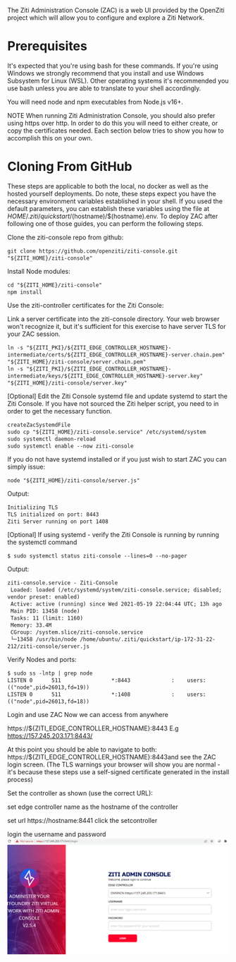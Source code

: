 The Ziti Administration Console (ZAC) is a web UI provided by the OpenZiti project which will allow you to configure and explore a Ziti Network.

# Prerequisites
It's expected that you're using bash for these commands. If you're using Windows we strongly recommend that you install and use Windows Subsystem for Linux (WSL). Other operating systems it's recommended you use bash unless you are able to translate to your shell accordingly.

You will need node and npm executables from Node.js v16+.

NOTE
When running Ziti Administration Console, you should also prefer using https over http. In order to do this you will need to either create, or copy the certificates needed. Each section below tries to show you how to accomplish this on your own.

# Cloning From GitHub
These steps are applicable to both the local, no docker as well as the hosted yourself deployments. Do note, these steps expect you have the necessary environment variables established in your shell. If you used the default parameters, you can establish these variables using the file at ${HOME}/.ziti/quickstart/$(hostname)/$(hostname).env. To deploy ZAC after following one of those guides, you can perform the following steps.

Clone the ziti-console repo from github:
```
git clone https://github.com/openziti/ziti-console.git "${ZITI_HOME}/ziti-console"
```
Install Node modules:
```
cd "${ZITI_HOME}/ziti-console"
npm install
```
Use the ziti-controller certificates for the Ziti Console:

Link a server certificate into the ziti-console directory. Your web browser won't recognize it, but it's sufficient for this exercise to have server TLS for your ZAC session.
```
ln -s "${ZITI_PKI}/${ZITI_EDGE_CONTROLLER_HOSTNAME}-intermediate/certs/${ZITI_EDGE_CONTROLLER_HOSTNAME}-server.chain.pem" "${ZITI_HOME}/ziti-console/server.chain.pem"
ln -s "${ZITI_PKI}/${ZITI_EDGE_CONTROLLER_HOSTNAME}-intermediate/keys/${ZITI_EDGE_CONTROLLER_HOSTNAME}-server.key" "${ZITI_HOME}/ziti-console/server.key"
```
[Optional] Edit the Ziti Console systemd file and update systemd to start the Ziti Console. If you have not sourced the Ziti helper script, you need to in order to get the necessary function.
```
createZacSystemdFile
sudo cp "${ZITI_HOME}/ziti-console.service" /etc/systemd/system
sudo systemctl daemon-reload
sudo systemctl enable --now ziti-console
```
If you do not have systemd installed or if you just wish to start ZAC you can simply issue:
```
node "${ZITI_HOME}/ziti-console/server.js"
```
Output:
```
Initializing TLS
TLS initialized on port: 8443
Ziti Server running on port 1408
```
[Optional] If using systemd - verify the Ziti Console is running by running the systemctl command 
```
$ sudo systemctl status ziti-console --lines=0 --no-pager
```
Output: 
```
ziti-console.service - Ziti-Console
 Loaded: loaded (/etc/systemd/system/ziti-console.service; disabled; vendor preset: enabled)
 Active: active (running) since Wed 2021-05-19 22:04:44 UTC; 13h ago
 Main PID: 13458 (node)
 Tasks: 11 (limit: 1160)
 Memory: 33.4M
 CGroup: /system.slice/ziti-console.service
 └─13458 /usr/bin/node /home/ubuntu/.ziti/quickstart/ip-172-31-22-212/ziti-console/server.js
```
Verify Nodes and ports:
```
$ sudo ss -lntp | grep node
LISTEN 0      511                *:8443             :    users:(("node",pid=26013,fd=19))           
LISTEN 0      511                *:1408             :    users:(("node",pid=26013,fd=18))
```
 

Login and use ZAC
Now we can access from anywhere

https://${ZITI_EDGE_CONTROLLER_HOSTNAME}:8443   E.g https://157.245.203.171:8443/

At this point you should be able to navigate to both: https://${ZITI_EDGE_CONTROLLER_HOSTNAME}:8443and see the ZAC login screen. (The TLS warnings your browser will show you are normal - it's because these steps use a self-signed certificate generated in the install process)

Set the controller as shown (use the correct URL):

set edge controller name as the hostname of the controller

set url https://hostname:8441  click the setcontroller

login the username and password
![](images/console.png)
